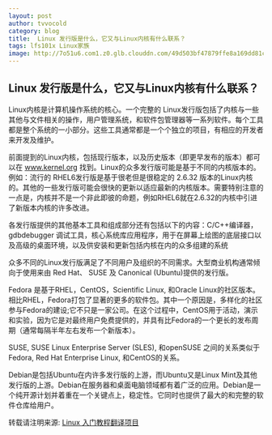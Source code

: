```yaml
---
layout: post
author: tvvocold
category: blog
title:  Linux 发行版是什么，它又与Linux内核有什么联系？  
tags: lfs101x Linux家族          
image: http://7o51u6.com1.z0.glb.clouddn.com/49d503bf47879ffe8a169dd81c744d83_b.jpg
---
```


Linux 发行版是什么，它又与Linux内核有什么联系？
-
Linux内核是计算机操作系统的核心。一个完整的 Linux发行版包括了内核与一些其他与文件相关的操作，用户管理系统，和软件包管理器等一系列软件。每个工具都是整个系统的一小部分。这些工具通常都是一个个独立的项目，有相应的开发者来开发及维护。

前面提到的Linux内核，包括现行版本，以及历史版本（即更早发布的版本）都可以在 www.kernel.org 找到。Linux的众多发行版可能是基于不同的内核版本的。例如：流行的 RHEL6发行版是基于很老但是很稳定的 2.6.32 版本的Linux内核的。其他的一些发行版可能会很快的更新以适应最新的内核版本。需要特别注意的一点是，内核并不是一个非此即彼的命题，例如RHEL6就在2.6.32的内核中引进了新版本内核的许多改进。

各发行版提供的其他基本工具和组成部分还有包括以下的内容：C/C++编译器，gdbdebugger 调试工具，核心系统库应用程序，用于在屏幕上绘图的底层接口以及高级的桌面环境，以及供安装和更新包括内核在内的众多组建的系统

众多不同的Linux发行版满足了不同用户及组织的不同需求。大型商业机构通常倾向于使用来由 Red Hat、 SUSE 及 Canonical (Ubuntu)提供的发行版。

Fedora 是基于RHEL，CentOS，Scientific Linux, 和Oracle Linux的社区版本。相比RHEL，Fedora打包了显著的更多的软件包。其中一个原因是，多样化的社区参与Fedora的建设;它不只是一家公司。在这个过程中，CentOS用于活动，演示和实验，因为它是对最终用户免费提供的，并具有比Fedora的一个更长的发布周期（通常每隔半年左右发布一个新版本）。

SUSE, SUSE Linux Enterprise Server (SLES), 和openSUSE 之间的关系类似于 Fedora, Red Hat Enterprise Linux, 和CentOS的关系。

Debian是包括Ubuntu在内许多发行版的上游，而Ubuntu又是Linux Mint及其他发行版的上游。Debian在服务器和桌面电脑领域都有着广泛的应用。Debian是一个纯开源计划并着重在一个关键点上，稳定性。它同时也提供了最大的和完整的软件仓库给用户。

转载请注明来源: [Linux 入门教程翻译项目](https://github.com/fdzh/LFS101x)
